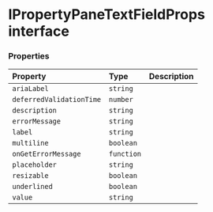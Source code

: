 # IPropertyPaneTextFieldProps interface








### Properties

| Property	   | Type	| Description|
|:-------------|:-------|:-----------|
|`ariaLabel`      | `string` |  |
|`deferredValidationTime`      | `number` |  |
|`description`      | `string` |  |
|`errorMessage`      | `string` |  |
|`label`      | `string` |  |
|`multiline`      | `boolean` |  |
|`onGetErrorMessage`      | `function` |  |
|`placeholder`      | `string` |  |
|`resizable`      | `boolean` |  |
|`underlined`      | `boolean` |  |
|`value`      | `string` |  |





